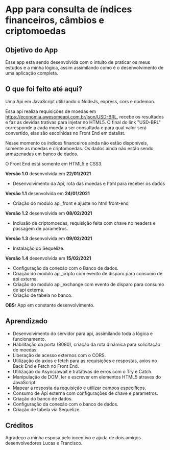 # App para consulta de índices financeiros, câmbios e criptomoedas

## Objetivo do App

Esse app esta sendo desenvolvida com o intuito de praticar os meus estudos e a minha lógica, assim assimilando como é o desenvolvimento de uma aplicação completa.

## O que foi feito até aqui?

Uma Api em JavaScript utilizando o NodeJs, express, cors e nodemon.

Essa api realiza requisições de moedas em <https://economia.awesomeapi.com.br/json/USD-BRL>, recebe os resultados e faz as devidas trativas para injetar no HTML5. O final do link "USD-BRL" corresponde a cada moeda a ser consultada e para qual valor será convertido, elas são escolhidas no Front End em datalist.

Nesse momento os índices financeiros ainda não estão disponíveis, somente as moedas e criptomoedas. Os dados ainda não estão sendo armazenadas em banco de dados.

O Front End está somente em HTML5 e CSS3.

**Versão 1.0** desenvolvida em **22/01/2021**

- Desenvolvimento da Api, rota das moedas e html para receber os dados

**Versão 1.1** desenvolvida em **24/01/2021**

- Criação do modulo api_front e ajuste no html front-end

**Versão 1.2** desenvolvida em **08/02/2021**

- Inclusão de criptomoedas, requisição feita com chave no headers e passagem de parametros.

**Versão 1.3** desenvolvida em **09/02/2021**

- Instalação do Sequelize.

**Versão 1.4** desenvolvida em **15/02/2021**

- Configuração da conexão com o Banco de dados.
- Criação do modulo api_cripto com evento de disparo para consumo de api externa.
- Criação do modulo api_exchange com evento de disparo para consumo de api externa.
- Criação de tabela no banco.

**OBS:** App em constante desenvolvimento.

## Aprendizado

- Desenvolvimento do servidor para api, assimilando toda a lógica e funcionamento.
- Habilitação da porta (8080), criação da rota dinâmica para solicitação de moedas.
- Liberação de acesso externos com o CORS.
- Utilização do axios e fetch para as requisições e respostas, axios no Back End e Fetch no Front End.
- Utilização do Async/await e tratativas de erros com o Try e Catch.
- Manipulação de DOM, ler e escrever em elementos HTML5 atraves do JavaScript.
- Mapear a resposta da requisição e utilizar campos específicos.
- Consumo de Api externa com configurações de chave e parametros.
- Criação do banco de dados.
- Configuração da conexão com o banco de dados.
- Criação de tabela via Sequelize.

## Créditos

Agradeço a minha esposa pelo incentivo e ajuda de dois amigos desenvolvedores Lucas e Francisco.

